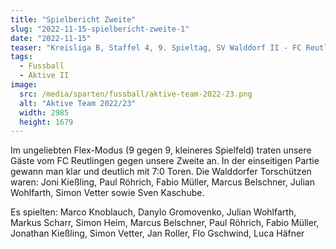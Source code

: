 ```yaml
---
title: "Spielbericht Zweite"
slug: "2022-11-15-spielbericht-zweite-1"
date: "2022-11-15"
teaser: "Kreisliga B, Staffel 4, 9. Spieltag, SV Walddorf II - FC Reutlingen II 7:0 (3:0)"
tags:
  - Fussball
  - Aktive II
image:
  src: /media/sparten/fussball/aktive-team-2022-23.png
  alt: "Aktive Team 2022/23"
  width: 2985
  height: 1679 
---
```

Im ungeliebten Flex-Modus (9 gegen 9, kleineres Spielfeld) traten unsere Gäste vom FC Reutlingen gegen unsere Zweite an. In der einseitigen Partie gewann man klar und deutlich mit 7:0 Toren. Die Walddorfer Torschützen waren: Joni Kießling, Paul Röhrich, Fabio Müller, Marcus Belschner, Julian Wohlfarth, Simon Vetter sowie Sven Kaschube.

Es spielten: Marco Knoblauch, Danylo Gromovenko, Julian Wohlfarth, Markus Scharr, Simon Heim, Marcus Belschner, Paul Röhrich, Fabio Müller, Jonathan Kießling, Simon Vetter, Jan Roller, Flo Gschwind, Luca Häfner
